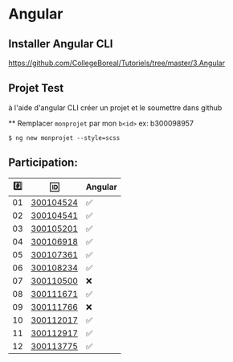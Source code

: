 # Angular 


## Installer Angular CLI

https://github.com/CollegeBoreal/Tutoriels/tree/master/3.Angular

## Projet Test

à l'aide d'angular CLI créer un projet et le soumettre dans github

** Remplacer `monprojet` par mon `b<id>` ex: b300098957

```
$ ng new monprojet --style=scss
```

## Participation:

|:hash:| :id:      |  Angular      |
|------|-----------|---------------|
| 01   | [300104524](b300104524) |  :white_check_mark: |
| 02   | [300104541](b300104541) |  :white_check_mark:   |
| 03   | [300105201](b300105201) |  :white_check_mark: |
| 04   | [300106918](b300106918) |  :white_check_mark: |
| 05   | [300107361](b300107361) |  :white_check_mark: |
| 06   | [300108234](b300108234) |  :white_check_mark: |
| 07   | [300110500](b300110500) |  :x: |
| 08   | [300111671](b300111671) |  :white_check_mark: |
| 09   | [300111766](b300111766) |  :x: |
| 10   | [300112017](b300112017) |  :white_check_mark: |
| 11   | [300112917](b300112917) | :white_check_mark: |
| 12   | [300113775](b300113775) | :white_check_mark: |
